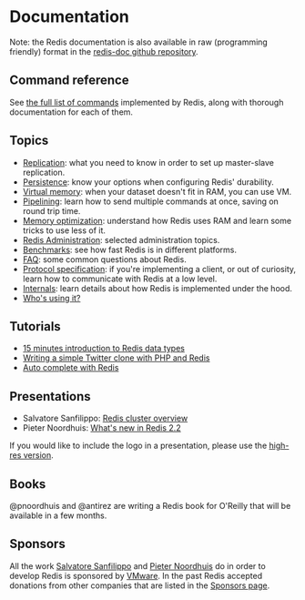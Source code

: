 Documentation
===

Note: the Redis documentation is also available in raw (programming friendly) format in the [redis-doc github repository](http://github.com/antirez/redis-doc).

Command reference
---

See [the full list of commands](/commands) implemented by Redis, along
with thorough documentation for each of them.

Topics
---

* [Replication](/topics/replication): what you need to know in order to
set up master-slave replication.
* [Persistence](/topics/persistence): know your options when configuring
Redis' durability.
* [Virtual memory](/topics/virtual-memory): when your dataset doesn't
fit in RAM, you can use VM.
* [Pipelining](/topics/pipelining): learn how to send multiple commands
at once, saving on round trip time.
* [Memory optimization](/topics/memory-optimization): understand how
Redis uses RAM and learn some tricks to use less of it.
* [Redis Administration](/topics/admin): selected administration topics.
* [Benchmarks](/topics/benchmarks): see how fast Redis is in different
platforms.
* [FAQ](/topics/faq): some common questions about Redis.
* [Protocol specification](/topics/protocol): if you're implementing a
client, or out of curiosity, learn how to communicate with Redis at a
low level.
* [Internals](/topics/internals): learn details about how Redis is
implemented under the hood.
* [Who's using it?](/topics/whos-using-redis)

Tutorials
---

* [15 minutes introduction to Redis data types](/topics/data-types-intro)
* [Writing a simple Twitter clone with PHP and Redis](/topics/twitter-clone)
* [Auto complete with Redis](http://antirez.com/post/autocomplete-with-redis.html)

Presentations
-------------

* Salvatore Sanfilippo: [Redis cluster overview](/presentation/Redis_Cluster.pdf)
* Pieter Noordhuis: [What's new in Redis 2.2](/presentation/Pnoordhuis_whats_new_in_2_2.pdf)

If you would like to include the logo in a presentation, please use the
[high-res version](/images/redis-300dpi.png).

Books
---

@pnoordhuis and @antirez are writing a Redis book for O'Reilly that will be available in a few months.

Sponsors
---

All the work [Salvatore Sanfilippo](http://twitter.com/antirez) and [Pieter Noordhuis](http://twitter.com/pnoordhuis) do in order to develop Redis is sponsored by [VMware](http://vmware.com). In the past Redis accepted donations from other companies that are listed in the [Sponsors page](/topics/sponsors).
